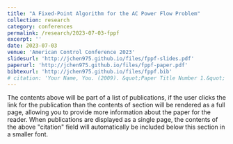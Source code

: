 ```yaml
---
title: "A Fixed-Point Algorithm for the AC Power Flow Problem"
collection: research
category: conferences
permalink: /research/2023-07-03-fppf
excerpt: ''
date: 2023-07-03
venue: 'American Control Conference 2023'
slidesurl: 'http://jchen975.github.io/files/fppf-slides.pdf'
paperurl: 'http://jchen975.github.io/files/fppf-paper.pdf'
bibtexurl: 'http://jchen975.github.io/files/fppf.bib'
# citation: 'Your Name, You. (2009). &quot;Paper Title Number 1.&quot; <i>Journal 1</i>. 1(1).'
---
```

The contents above will be part of a list of publications, if the user clicks the link for the publication than the contents of section will be rendered as a full page, allowing you to provide more information about the paper for the reader. When publications are displayed as a single page, the contents of the above "citation" field will automatically be included below this section in a smaller font.
